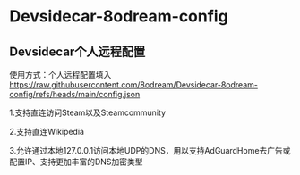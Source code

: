 # Devsidecar-8odream-config
## Devsidecar个人远程配置

使用方式：个人远程配置填入 https://raw.githubusercontent.com/8odream/Devsidecar-8odream-config/refs/heads/main/config.json

1.支持直连访问Steam以及Steamcommunity

2.支持直连Wikipedia

3.允许通过本地127.0.0.1访问本地UDP的DNS，用以支持AdGuardHome去广告或配置IP、支持更加丰富的DNS加密类型
